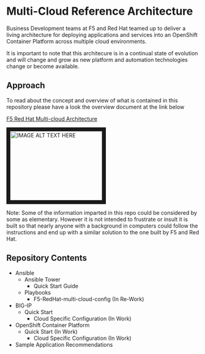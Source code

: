 # Multi-Cloud Reference Architecture

Business Development teams at F5 and Red Hat teamed up to deliver a living architecture for deploying applications and services into an OpenShift Container Platform across multiple cloud environments.

It is important to note that this architecure is in a continual state of evolution and will change and grow as new platform and automation technologies change or become available.

## Approach

To read about the concept and overview of what is contained in this repository please have a look the overview document at the link below

[F5 Red Hat Multi-cloud Architecture](https://github.com/f5devcentral/f5-bd-mcd/blob/master/Documents/F5RedHatMulticloudArchitecture.pdf "F5 Red Hat Multi-cloud Architecture")

<a href="http://www.youtube.com/watch?feature=player_embedded&v=3Etglg2lrGo
" target="_blank"><img src="http://img.youtube.com/vi/3Etglg2lrGo/0.jpg" 
alt="IMAGE ALT TEXT HERE" width="240" height="180" border="10" /></a>

Note: Some of the information imparted in this repo could be considered by some as elementary. However it is not intended to frustrate or insult it is built so that nearly anyone with a background in computers could follow the instructions and end up with a similar solution to the one built by F5 and Red Hat.

## Repository Contents

* Ansible
    * Ansible Tower
        * Quick Start Guide
    * Playbooks 
        * F5-RedHat-multi-cloud-config (In Re-Work)
* BIG-IP
    * Quick Start
        * Cloud Specific Configuration (In Work)
* OpenShift Container Platform
    * Quick Start (In Work)
        * Cloud Specific Configuration (In Work)
* Sample Application Recommendations
